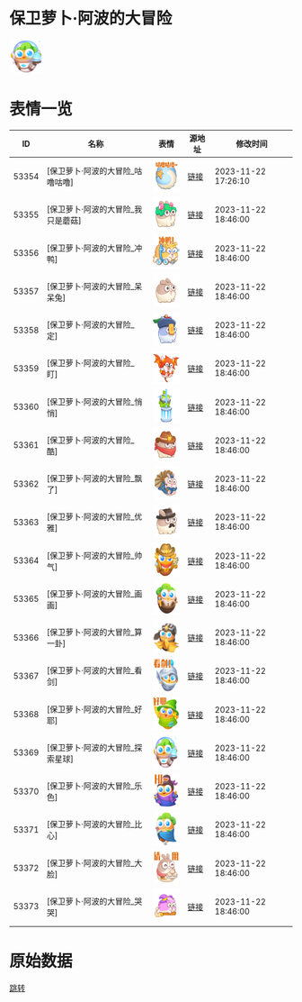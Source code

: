 # 保卫萝卜·阿波的大冒险

<img src="./cover.png" height="60" alt="cover" />

# 表情一览

|ID|名称|表情|源地址|修改时间|
|----|----|----|----|----|
|53354|[保卫萝卜·阿波的大冒险_咕噜咕噜]|<img src="./pic/053354_%5B保卫萝卜·阿波的大冒险_咕噜咕噜%5D.png" height="60" alt="咕噜咕噜"/>|[链接](https://i0.hdslb.com/bfs/garb/d6987aa54fa0cb8a0f769dcbdf7214b9e3f5c599.png)|2023-11-22 17:26:10|
|53355|[保卫萝卜·阿波的大冒险_我只是蘑菇]|<img src="./pic/053355_%5B保卫萝卜·阿波的大冒险_我只是蘑菇%5D.png" height="60" alt="我只是蘑菇"/>|[链接](https://i0.hdslb.com/bfs/garb/38ac5cad549192c1d95f276e2897f0bbec1425c1.png)|2023-11-22 18:46:00|
|53356|[保卫萝卜·阿波的大冒险_冲鸭]|<img src="./pic/053356_%5B保卫萝卜·阿波的大冒险_冲鸭%5D.png" height="60" alt="冲鸭"/>|[链接](https://i0.hdslb.com/bfs/garb/bd15b0b8f4356af48afc9c66b6bfc19ed0aa35f5.png)|2023-11-22 18:46:00|
|53357|[保卫萝卜·阿波的大冒险_呆呆兔]|<img src="./pic/053357_%5B保卫萝卜·阿波的大冒险_呆呆兔%5D.png" height="60" alt="呆呆兔"/>|[链接](https://i0.hdslb.com/bfs/garb/aa54a2764eb062599165f39b375610f93967284f.png)|2023-11-22 18:46:00|
|53358|[保卫萝卜·阿波的大冒险_定]|<img src="./pic/053358_%5B保卫萝卜·阿波的大冒险_定%5D.png" height="60" alt="定"/>|[链接](https://i0.hdslb.com/bfs/garb/f462b162a050ffc2db3a6e7425e78225fc406275.png)|2023-11-22 18:46:00|
|53359|[保卫萝卜·阿波的大冒险_盯]|<img src="./pic/053359_%5B保卫萝卜·阿波的大冒险_盯%5D.png" height="60" alt="盯"/>|[链接](https://i0.hdslb.com/bfs/garb/2d83906805f9d3a1a284907e050a8fb968b94537.png)|2023-11-22 18:46:00|
|53360|[保卫萝卜·阿波的大冒险_悄悄]|<img src="./pic/053360_%5B保卫萝卜·阿波的大冒险_悄悄%5D.png" height="60" alt="悄悄"/>|[链接](https://i0.hdslb.com/bfs/garb/63a0baecb010be403f77b365a1ad818f0384bbfb.png)|2023-11-22 18:46:00|
|53361|[保卫萝卜·阿波的大冒险_酷]|<img src="./pic/053361_%5B保卫萝卜·阿波的大冒险_酷%5D.png" height="60" alt="酷"/>|[链接](https://i0.hdslb.com/bfs/garb/84d31d825ce2e48fe1980c32b42642034d748f76.png)|2023-11-22 18:46:00|
|53362|[保卫萝卜·阿波的大冒险_飘了]|<img src="./pic/053362_%5B保卫萝卜·阿波的大冒险_飘了%5D.png" height="60" alt="飘了"/>|[链接](https://i0.hdslb.com/bfs/garb/d6e5b8cbf4eec2e6031668d8051e44988c678c16.png)|2023-11-22 18:46:00|
|53363|[保卫萝卜·阿波的大冒险_优雅]|<img src="./pic/053363_%5B保卫萝卜·阿波的大冒险_优雅%5D.png" height="60" alt="优雅"/>|[链接](https://i0.hdslb.com/bfs/garb/2fc6d3b913e5d66ff7ecbbbad2ff941d721a28ac.png)|2023-11-22 18:46:00|
|53364|[保卫萝卜·阿波的大冒险_帅气]|<img src="./pic/053364_%5B保卫萝卜·阿波的大冒险_帅气%5D.png" height="60" alt="帅气"/>|[链接](https://i0.hdslb.com/bfs/garb/0d3025ac0e020882577737b51e7255eb25a58059.png)|2023-11-22 18:46:00|
|53365|[保卫萝卜·阿波的大冒险_画画]|<img src="./pic/053365_%5B保卫萝卜·阿波的大冒险_画画%5D.png" height="60" alt="画画"/>|[链接](https://i0.hdslb.com/bfs/garb/a2e1da9ab56f22bccd303e34c956687cf9b4c0e9.png)|2023-11-22 18:46:00|
|53366|[保卫萝卜·阿波的大冒险_算一卦]|<img src="./pic/053366_%5B保卫萝卜·阿波的大冒险_算一卦%5D.png" height="60" alt="算一卦"/>|[链接](https://i0.hdslb.com/bfs/garb/e50506db5716456b9b39be085d90b0c8e097ebb6.png)|2023-11-22 18:46:00|
|53367|[保卫萝卜·阿波的大冒险_看剑]|<img src="./pic/053367_%5B保卫萝卜·阿波的大冒险_看剑%5D.png" height="60" alt="看剑"/>|[链接](https://i0.hdslb.com/bfs/garb/2af7ed42412a7ee290e84554010bc4f078e5283f.png)|2023-11-22 18:46:00|
|53368|[保卫萝卜·阿波的大冒险_好耶]|<img src="./pic/053368_%5B保卫萝卜·阿波的大冒险_好耶%5D.png" height="60" alt="好耶"/>|[链接](https://i0.hdslb.com/bfs/garb/cb50446d5bcc1ee4d18e396175e9d249e5effe3f.png)|2023-11-22 18:46:00|
|53369|[保卫萝卜·阿波的大冒险_探索星球]|<img src="./pic/053369_%5B保卫萝卜·阿波的大冒险_探索星球%5D.png" height="60" alt="探索星球"/>|[链接](https://i0.hdslb.com/bfs/garb/69181b73bdddc84f13cc9289a681f95bb77dab5c.png)|2023-11-22 18:46:00|
|53370|[保卫萝卜·阿波的大冒险_乐色]|<img src="./pic/053370_%5B保卫萝卜·阿波的大冒险_乐色%5D.png" height="60" alt="乐色"/>|[链接](https://i0.hdslb.com/bfs/garb/f6a6d9484ea465e73925d414dc0f428b8b5879e4.png)|2023-11-22 18:46:00|
|53371|[保卫萝卜·阿波的大冒险_比心]|<img src="./pic/053371_%5B保卫萝卜·阿波的大冒险_比心%5D.png" height="60" alt="比心"/>|[链接](https://i0.hdslb.com/bfs/garb/e5300bfb1a23d2d4007c404e519d7764e8e3a8ae.png)|2023-11-22 18:46:00|
|53372|[保卫萝卜·阿波的大冒险_大脸]|<img src="./pic/053372_%5B保卫萝卜·阿波的大冒险_大脸%5D.png" height="60" alt="大脸"/>|[链接](https://i0.hdslb.com/bfs/garb/0ec33aff2464583d5ed403c1ba4cbaefeefa7a91.png)|2023-11-22 18:46:00|
|53373|[保卫萝卜·阿波的大冒险_哭哭]|<img src="./pic/053373_%5B保卫萝卜·阿波的大冒险_哭哭%5D.png" height="60" alt="哭哭"/>|[链接](https://i0.hdslb.com/bfs/garb/abf1bfd2c16f41b9c2314f56779103fe93196a8b.png)|2023-11-22 18:46:00|

# 原始数据

[跳转](./raw.json)

